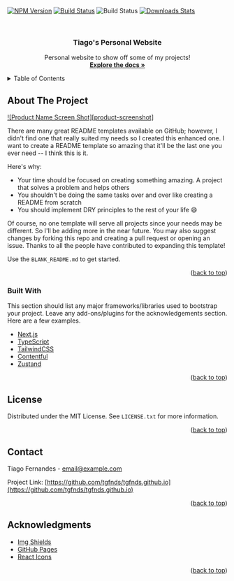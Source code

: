 <div id="top"></div>

[![NPM Version][npm-image]][npm-url]
[![Build Status][travis-image]][travis-url]
![Build Status][npm-image]
[![Downloads Stats][npm-downloads]][npm-url]


<!-- PROJECT LOGO -->
<br />
<div style="text-align: center">
<h3>Tiago's Personal Website</h3>

  <p>
    Personal website to show off some of my projects!
    <br />
    <a href="https://github.com/othneildrew/Best-README-Template"><strong>Explore the docs »</strong></a>
  </p>
</div>

<!-- TABLE OF CONTENTS -->
<details>
  <summary>Table of Contents</summary>
  <ol>
    <li>
      <a href="#about-the-project">About The Project</a>
      <ul>
        <li><a href="#built-with">Built With</a></li>
      </ul>
    </li>
    <li><a href="#license">License</a></li>
    <li><a href="#contact">Contact</a></li>
    <li><a href="#acknowledgments">Acknowledgments</a></li>
  </ol>
</details>

<!-- ABOUT THE PROJECT -->
## About The Project

[![Product Name Screen Shot][product-screenshot]](https://example.com)

There are many great README templates available on GitHub; however, I didn't find one that really suited my needs so I created this enhanced one. I want to create a README template so amazing that it'll be the last one you ever need -- I think this is it.

Here's why:
* Your time should be focused on creating something amazing. A project that solves a problem and helps others
* You shouldn't be doing the same tasks over and over like creating a README from scratch
* You should implement DRY principles to the rest of your life :smile:

Of course, no one template will serve all projects since your needs may be different. So I'll be adding more in the near future. You may also suggest changes by forking this repo and creating a pull request or opening an issue. Thanks to all the people have contributed to expanding this template!

Use the `BLANK_README.md` to get started.

<p style="text-align: end">(<a href="#top">back to top</a>)</p>

### Built With

This section should list any major frameworks/libraries used to bootstrap your project. Leave any add-ons/plugins for the acknowledgements section. Here are a few examples.

* [Next.js](https://nextjs.org/)
* [TypeScript](https://www.typescriptlang.org/)
* [TailwindCSS](https://tailwindcss.com/)
* [Contentful](https://www.contentful.com/)
* [Zustand](https://github.com/pmndrs/zustand)

<p style="text-align: end">(<a href="#top">back to top</a>)</p>

<!-- LICENSE -->
## License

Distributed under the MIT License. See `LICENSE.txt` for more information.

<p style="text-align: end">(<a href="#top">back to top</a>)</p>



<!-- CONTACT -->
## Contact

Tiago Fernandes - email@example.com

Project Link: [https://github.com/tgfnds/tgfnds.github.io](https://github.com/tgfnds/tgfnds.github.io)

<p style="text-align: end">(<a href="#top">back to top</a>)</p>

<!-- ACKNOWLEDGMENTS -->
## Acknowledgments

* [Img Shields](https://shields.io)
* [GitHub Pages](https://pages.github.com)
* [React Icons](https://react-icons.github.io/react-icons/search)

<p style="text-align: end">(<a href="#top">back to top</a>)</p>

<!-- Markdown link & img definitions -->
[npm-image]: https://img.shields.io/npm/v/datadog-metrics.svg?style=flat-square
[npm-url]: https://npmjs.org/package/datadog-metrics
[npm-downloads]: https://img.shields.io/npm/dm/datadog-metrics.svg?style=flat-square
[travis-image]: https://img.shields.io/travis/dbader/node-datadog-metrics/master.svg?style=flat-square
[travis-url]: https://travis-ci.org/dbader/node-datadog-metrics
